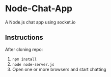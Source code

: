 Node-Chat-App
=============

A Node.js chat app using socket.io

Instructions
------------
After cloning repo:

1. `npm install`
2. `node node-server.js`
3. Open one or more browsers and start chatting
